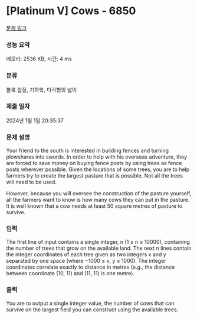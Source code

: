 # [Platinum V] Cows - 6850 

[문제 링크](https://www.acmicpc.net/problem/6850) 

### 성능 요약

메모리: 2536 KB, 시간: 4 ms

### 분류

볼록 껍질, 기하학, 다각형의 넓이

### 제출 일자

2024년 1월 1일 20:35:37

### 문제 설명

<p>Your friend to the south is interested in building fences and turning plowshares into swords. In order to help with his overseas adventure, they are forced to save money on buying fence posts by using trees as fence posts wherever possible. Given the locations of some trees, you are to help farmers try to create the largest pasture that is possible. Not all the trees will need to be used.</p>

<p>However, because you will oversee the construction of the pasture yourself, all the farmers want to know is how many cows they can put in the pasture. It is well known that a cow needs at least 50 square metres of pasture to survive.</p>

### 입력 

 <p>The first line of input contains a single integer, n (1 ≤ n ≤ 10000), containing the number of trees that grow on the available land. The next n lines contain the integer coordinates of each tree given as two integers x and y separated by one space (where −1000 ≤ x, y ≤ 1000). The integer coordinates correlate exactly to distance in metres (e.g., the distance between coordinate (10, 11) and (11, 11) is one metre).</p>

### 출력 

 <p>You are to output a single integer value, the number of cows that can survive on the largest field you can construct using the available trees.</p>

